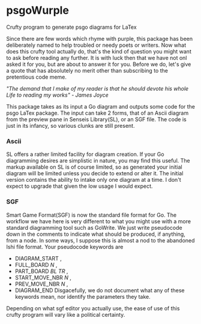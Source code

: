 # psgoWurple
Crufty program to generate psgo diagrams for LaTex

Since there are few words which rhyme with purple, this package has been deliberately named to help troubled or needy poets or writers. Now what does this crufty tool actually do, that's the kind of question you might want to ask before reading any further. It is with luck then that we have not onl asked it for you, but are about to answer it for you. Before we do, let's give a quote that has absolutely no merit other than subscribing to the pretentious code meme.

*"The demand that I make of my reader is that he should devote his whole Life to reading my works" - James Joyce*

This package takes as its input a Go diagram and outputs some code for the psgo LaTex package. The input can take 2 forms, that of an Ascii diagram from the preview pane in Senseis Library(SL), or an SGF file. The code is just in its infancy, so various clunks are still present.

### Ascii
SL offers a rather limited facility for diagram creation. If your Go diagramming desires are simplistic in nature, you may find this useful. The markup available on SL is of course limited, so as generated your initial diagram will be limited unless you decide to extend or alter it. The initial version contains the ability to intake only one diagram at a time. I don't expect to upgrade that given the low usage I would expect.

### SGF
Smart Game Format(SGF) is now the standard file format for Go. The workflow we have here is very different to what you might use with a more standard diagramming tool such as GoWrite. We just write pseudocode down in the comments to indicate what should be produced, if anything, from a node. In some ways, I suppose this is almost a nod to the abandoned Ishi file format. Your pseudocode keywords are
* DIAGRAM_START ,
* FULL_BOARD *N* ,
* PART_BOARD *BL TR* , 
* START_MOVE_NBR *N* ,
* PREV_MOVE_NBR *N* ,
* DIAGRAM_END
Disgacefully, we do not document what any of these keywords mean, nor identify the parameters they take. 

Depending on what sgf editor you actually use, the ease of use of this crufty program will vary like a political certainty.
